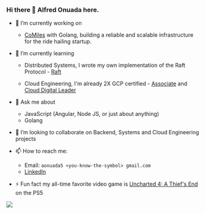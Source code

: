 ### Hi there 👋 Alfred Onuada here.

- 🔭 I’m currently working on
  - [CoMiles](https://www.co-miles.com/) with Golang, building a reliable and scalable infrastructure for the ride hailing startup.

- 🌱 I’m currently learning
  - Distributed Systems, I wrote my own implementation of the Raft Protocol - [Raft](github.com/alfred-onuada/raft-protocol)

  - Cloud Engineering, I'm already 2X GCP certified - [Associate](https://www.credly.com/badges/b5ffe666-538d-4391-887d-f418568b826e/public_url) and [Cloud Digital Leader](https://www.credly.com/badges/b7b4525b-f2e3-49d3-875b-06d4555d553e/public_url)

- 💬 Ask me about
  - JavaScript (Angular, Node JS, or just about anything)
  - Golang

- 👯 I’m looking to collaborate on Backend, Systems and Cloud Engineering projects

- 📫 How to reach me:
  - Email: `aonuada5 <you-know-the-symbol> gmail.com`
  - [LinkedIn](linkedin.com/in/alfredonuada)

- ⚡ Fun fact my all-time favorite video game is [Uncharted 4: A Thief's End](https://www.google.com/search?q=uncharted+4) on the PS5

![](https://komarev.com/ghpvc/?username=Alfred-Onuada)

